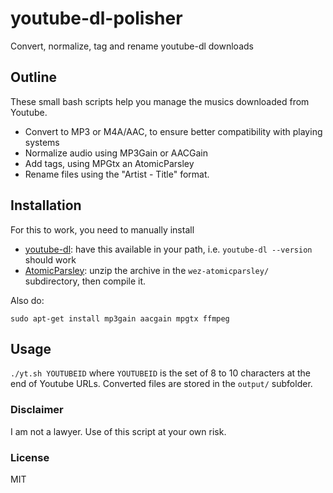 # youtube-dl-polisher
Convert, normalize, tag and rename youtube-dl downloads

## Outline
These small bash scripts help you manage the musics downloaded from Youtube.
- Convert to MP3 or M4A/AAC, to ensure better compatibility with playing systems
- Normalize audio using MP3Gain or AACGain
- Add tags, using MPGtx an AtomicParsley
- Rename files using the "Artist - Title" format.

## Installation
For this to work, you need to manually install
- [youtube-dl](https://rg3.github.io/youtube-dl/download.html): have this available in your path, i.e. `youtube-dl --version` should work
- [AtomicParsley](https://bitbucket.org/wez/atomicparsley/downloads/): unzip the archive in the `wez-atomicparsley/` subdirectory, then compile it.

Also do:
```
sudo apt-get install mp3gain aacgain mpgtx ffmpeg
```
## Usage
`./yt.sh YOUTUBEID` where `YOUTUBEID` is the set of 8 to 10 characters at the end of Youtube URLs.
Converted files are stored in the `output/` subfolder.

### Disclaimer
I am not a lawyer. Use of this script at your own risk.

### License
MIT
